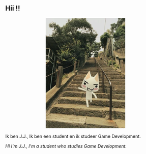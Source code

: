 ## Hii !! 

<div style align= center>
<img src="./Images/Tumblr_p90h1oABTL1vltj92o2_1280.jpg">
</div>

Ik ben J.J., Ik ben een student en ik studeer Game Development.

_Hi I'm J.J., I'm a student who studies Game Development._